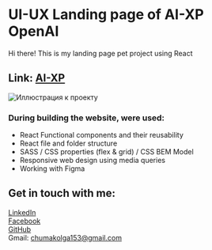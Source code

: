 #  UI-UX Landing page of AI-XP OpenAI

Hi there! This is my landing page pet project using React

## Link: [AI-XP](https://loaymoolb.github.io/landing-ai-xp)

![Иллюстрация к проекту](https://github.com/loaymoolb/landing-ai-xp/raw/master/cover.png)

### During building the website, were used:
* React Functional components and their reusability
* React file and folder structure
* SASS / CSS properties (flex & grid) / CSS BEM Model
* Responsive web design using media queries 
* Working with Figma

## Get in touch with me:
[LinkedIn](https://linkedin.com/in/olha-chumak)  
[Facebook](https://www.facebook.com/olhachumakk)  
[GitHub](https://github.com/loaymoolb)  
Gmail: chumakolga153@gmail.com  
